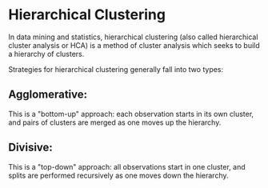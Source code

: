# Hierarchical Clustering 

In data mining and statistics, hierarchical clustering (also called hierarchical cluster analysis or HCA) is a method of cluster analysis which seeks to build a hierarchy of clusters. 

Strategies for hierarchical clustering generally fall into two types:

## Agglomerative:
 This is a "bottom-up" approach: each observation starts in its own cluster, and pairs of clusters are merged as one moves up the hierarchy.

## Divisive:
 This is a "top-down" approach: all observations start in one cluster, and splits are performed recursively as one moves down the hierarchy.


